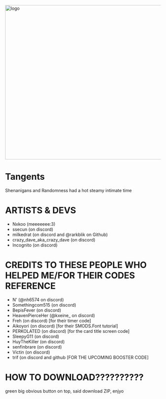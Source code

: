 <img width="1550" height="500" alt="logo" src="https://github.com/user-attachments/assets/a52bbcdb-5fcf-4ea2-ac9e-a17104bd454b" />

# Tangents

 Shenanigans and Randomness had a hot steamy intimate time

# ARTISTS & DEVS
- Nxkoo (meeeeeee:3)
- ssecun (on discord)
- milkedrat (on discord and @rarkblik on Github)
- crazy_dave_aka_crazy_dave (on discord)
- Incognito (on discord)

 # CREDITS TO THESE PEOPLE WHO HELPED ME/FOR THEIR CODES REFERENCE
- N' (@nh6574 on discord)
- Somethingcom515 (on discord)
- BepisFever (on discord)
- HeavenPierceHer (@kxeine_ on discord)
- Freh (on discord) [for their timer code]
- Aikoyori (on discord) [for their SMODS.Font tutorial]
- PERKOLATED (on discord) [for the card title screen code]
- SleepyG11 (on discord)
- HuyTheKiller (on discord)
- senfinbrare (on discord)
- Victin (on discord)
- trif (on discord and github [FOR THE UPCOMING BOOSTER CODE]


# HOW TO DOWNLOAD??????????
green big obvious button on top, said download ZIP, enjyo
